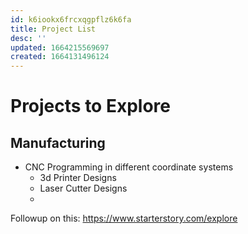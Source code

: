 ```yaml
---
id: k6iookx6frcxqgpflz6k6fa
title: Project List
desc: ''
updated: 1664215569697
created: 1664131496124
---
```


# Projects to Explore

## Manufacturing
- CNC Programming in different coordinate systems
    - 3d Printer Designs
    - Laser Cutter Designs
    - 
Followup on this: https://www.starterstory.com/explore


